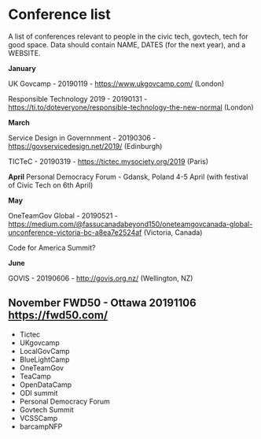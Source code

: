 # Conference list
A list of conferences relevant to people in the civic tech, govtech, tech for good space. Data should contain NAME, DATES (for the next year), and a WEBSITE.

**January**

UK Govcamp - 20190119 - https://www.ukgovcamp.com/ (London)

Responsible Technology 2019 - 20190131 - https://ti.to/doteveryone/responsible-technology-the-new-normal (London)

**March**

Service Design in Governnment - 20190306 - https://govservicedesign.net/2019/ (Edinburgh)

TICTeC - 20190319 - https://tictec.mysociety.org/2019 (Paris)

**April**
Personal Democracy Forum - Gdansk, Poland 4-5 April (with festival of Civic Tech on 6th April) 

**May**

OneTeamGov Global - 20190521 - https://medium.com/@fassucanadabeyond150/oneteamgovcanada-global-unconference-victoria-bc-a8ea7e2524af (Victoria, Canada)

Code for America Summit?

**June**

GOVIS - 20190606 - http://govis.org.nz/ (Wellington, NZ)



**November**
FWD50 - Ottawa 20191106 https://fwd50.com/
----

- Tictec
- UKgovcamp
- LocalGovCamp
- BlueLightCamp
- OneTeamGov
- TeaCamp
- OpenDataCamp
- ODI summit
- Personal Democracy Forum
- Govtech Summit
- VCSSCamp
- barcampNFP 
